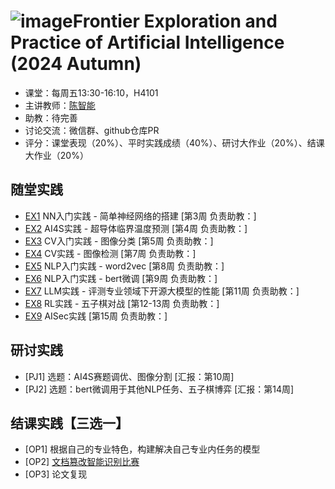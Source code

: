 ![image](https://github.com/user-attachments/assets/00fa21c3-8b72-4045-9bfb-5138cf5ff211)Frontier Exploration and Practice of Artificial Intelligence (2024 Autumn)
==========================

- 课堂：每周五13:30-16:10，H4101 
- 主讲教师：[陈智能](https://zhinchenfd.github.io/)
- 助教：待完善
- 讨论交流：微信群、github仓库PR
- 评分：课堂表现（20%）、平时实践成绩（40%）、研讨大作业（20%）、结课大作业（20%）


随堂实践
----------
- [EX1](ex1) NN入门实践 - 简单神经网络的搭建 [第3周 负责助教：]
- [EX2](ex2) AI4S实践 - 超导体临界温度预测 [第4周 负责助教：]
- [EX3](ex3) CV入门实践 - 图像分类 [第5周 负责助教：]
- [EX4](ex4) CV实践 - 图像检测 [第7周 负责助教：]
- [EX5](ex5) NLP入门实践 - word2vec [第8周 负责助教：]
- [EX6](ex6) NLP入门实践 - bert微调 [第9周 负责助教：]
- [EX7](ex7) LLM实践 - 评测专业领域下开源大模型的性能 [第11周 负责助教：]
- [EX8](ex8) RL实践 - 五子棋对战 [第12-13周 负责助教：]
- [EX9](ex9) AISec实践 [第15周 负责助教：]


研讨实践
----------
- [PJ1] 选题：AI4S赛题调优、图像分割 [汇报：第10周]
- [PJ2] 选题：bert微调用于其他NLP任务、五子棋博弈 [汇报：第14周]


结课实践【三选一】
----------
- [OP1] 根据自己的专业特色，构建解决自己专业内任务的模型
- [OP2] [文档篡改智能识别比赛](https://tianchi.aliyun.com/competition/entrance/532223/information)
- [OP3] 论文复现
